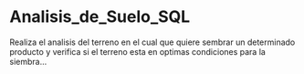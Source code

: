 # Analisis_de_Suelo_SQL
Realiza el analisis del terreno en el cual que quiere sembrar un determinado producto y verifica si el terreno esta en optimas condiciones para la siembra...

